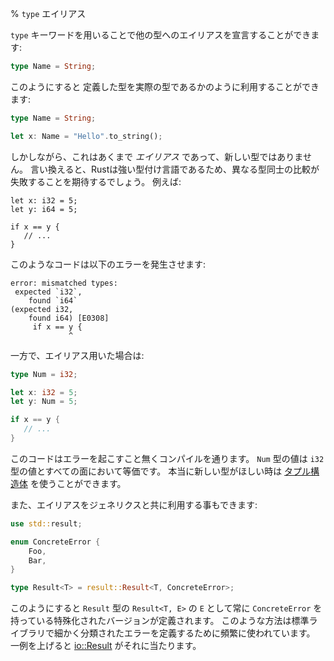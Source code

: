 % `type` エイリアス
<!-- % `type` Aliases -->

<!-- The `type` keyword lets you declare an alias of another type: -->
`type` キーワードを用いることで他の型へのエイリアスを宣言することができます:

```rust
type Name = String;
```

<!-- You can then use this type as if it were a real type: -->
このようにすると 定義した型を実際の型であるかのように利用することができます:

```rust
type Name = String;

let x: Name = "Hello".to_string();
```

<!-- Note, however, that this is an _alias_, not a new type entirely. In other -->
<!-- words, because Rust is strongly typed, you’d expect a comparison between two -->
<!-- different types to fail: -->
しかしながら、これはあくまで _エイリアス_ であって、新しい型ではありません。
言い換えると、Rustは強い型付け言語であるため、異なる型同士の比較が失敗することを期待するでしょう。
例えば:

```rust,ignore
let x: i32 = 5;
let y: i64 = 5;

if x == y {
   // ...
}
```

<!-- this gives -->
このようなコードは以下のエラーを発生させます:

```text
error: mismatched types:
 expected `i32`,
    found `i64`
(expected i32,
    found i64) [E0308]
     if x == y {
             ^
```

<!-- But, if we had an alias: -->
一方で、エイリアス用いた場合は:

```rust
type Num = i32;

let x: i32 = 5;
let y: Num = 5;

if x == y {
   // ...
}
```

<!-- This compiles without error. Values of a `Num` type are the same as a value of -->
<!-- type `i32`, in every way. You can use [tuple struct] to really get a new type. -->
このコードはエラーを起こすこと無くコンパイルを通ります。 `Num` 型の値は `i32` 型の値とすべての面において等価です。
本当に新しい型がほしい時は [タプル構造体] を使うことができます。

[タプル構造体]: structs.html#tuple-structs

<!-- You can also use type aliases with generics: -->
また、エイリアスをジェネリクスと共に利用する事もできます:

```rust
use std::result;

enum ConcreteError {
    Foo,
    Bar,
}

type Result<T> = result::Result<T, ConcreteError>;
```

<!-- This creates a specialized version of the `Result` type, which always has a -->
<!-- `ConcreteError` for the `E` part of `Result<T, E>`. This is commonly used -->
<!-- in the standard library to create custom errors for each subsection. For -->
<!-- example, [io::Result][ioresult]. -->
このようにすると `Result` 型の `Result<T, E>` の `E` として常に `ConcreteError` を持っている特殊化されたバージョンが定義されます。
このような方法は標準ライブラリで細かく分類されたエラーを定義するために頻繁に使われています。
一例を上げると [io::Result][ioresult] がそれに当たります。

[ioresult]: ../std/io/type.Result.html

